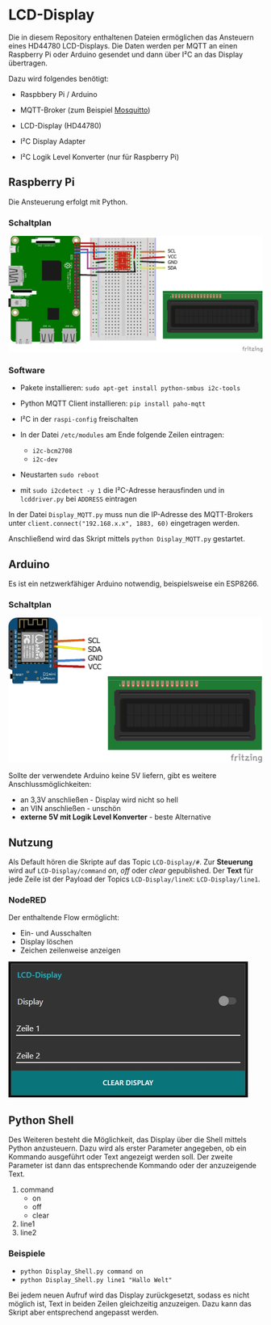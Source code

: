 # LCD-Display

Die in diesem Repository enthaltenen Dateien ermöglichen das Ansteuern eines HD44780 LCD-Displays.
Die Daten werden per MQTT an einen Raspberry Pi oder Arduino gesendet und dann über I²C an das Display übertragen.

Dazu wird folgendes benötigt:
  * Raspbbery Pi / Arduino
  * MQTT-Broker (zum Beispiel [Mosquitto](https://mosquitto.org/))

  * LCD-Display (HD44780)
  * I²C Display Adapter
  * I²C Logik Level Konverter (nur für Raspberry Pi)


## Raspberry Pi
Die Ansteuerung erfolgt mit Python.

### Schaltplan
![Schaltplan](/Raspberry_Pi_Python/schaltplan.png)

### Software
  * Pakete installieren: `sudo apt-get install python-smbus i2c-tools`
  * Python MQTT Client installieren: `pip install paho-mqtt`
  * I²C in der `raspi-config` freischalten
  * In der Datei `/etc/modules` am Ende folgende Zeilen eintragen:
    * `i2c-bcm2708`
    * `i2c-dev`
  * Neustarten `sudo reboot`

  * mit `sudo i2cdetect -y 1` die I²C-Adresse herausfinden und in `lcddriver.py` bei `ADDRESS` eintragen

In der Datei `Display_MQTT.py` muss nun die IP-Adresse des MQTT-Brokers unter `client.connect("192.168.x.x", 1883, 60)` eingetragen werden.

Anschließend wird das Skript mittels `python Display_MQTT.py` gestartet.

## Arduino
Es ist ein netzwerkfähiger Arduino notwendig, beispielsweise ein ESP8266.

### Schaltplan
![Schaltplan](/LCD_Display_Arduino/schaltplan.png)

Sollte der verwendete Arduino keine 5V liefern, gibt es weitere Anschlussmöglichkeiten:
  * an 3,3V anschließen - Display wird nicht so hell
  * an VIN anschließen - unschön
  * __externe 5V mit Logik Level Konverter__ - beste Alternative

## Nutzung
Als Default hören die Skripte auf das Topic `LCD-Display/#`.
Zur __Steuerung__ wird auf `LCD-Display/command` _on_, _off_ oder _clear_ gepublished.
Der __Text__ für jede Zeile ist der Payload der Topics `LCD-Display/lineX`: `LCD-Display/line1`.

### NodeRED
Der enthaltende Flow ermöglicht:
  * Ein- und Ausschalten
  * Display löschen
  * Zeichen zeilenweise anzeigen

![Dashboard](nodered-dashboard.jpg)

## Python Shell
Des Weiteren besteht die Möglichkeit, das Display über die Shell mittels Python anzusteuern.
Dazu wird als erster Parameter angegeben, ob ein Kommando ausgeführt oder Text angezeigt werden soll.
Der zweite Parameter ist dann das entsprechende Kommando oder der anzuzeigende Text.

1. command
    * on
    * off
    * clear
2. line1
3. line2

### Beispiele
* `python Display_Shell.py command on`
* `python Display_Shell.py line1 "Hallo Welt"`

Bei jedem neuen Aufruf wird das Display zurückgesetzt, sodass es nicht möglich ist, Text in beiden Zeilen gleichzeitig anzuzeigen. Dazu kann das Skript aber entsprechend angepasst werden.
